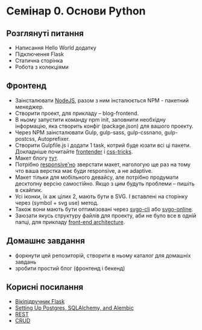 # Семінар 0. Основи Python

Розглянуті питання
----------------------------------------

* Написання Hello World додатку
* Підключення Flask
* Статична сторінка
* Робота з колекціями

Фронтенд
----------------------------------------
* Заінсталювати [NodeJS](https://nodejs.org/en/), разом з ним інсталюється NPM - пакетний менеджер.
* Створити проект, для прикладу – blog-frontend.
* В ньому запустити команду npm init, заповнити необхідну інформацію, яка створить конфіг (package.json) для вашого проекту.
* Через NPM заінсталювати Gulp, gulp-sass, gulp-cssnano, gulp-postcss, Autoprefixer.
* Створити Gulpfile.js і додати 1 task, котрий буде юзати всі ці пакети. Докладніше почитайте [frontender](http://frontender.info/no-need-to-grunt-take-a-gulp-of-fresh-air/) і [css-tricks](https://css-tricks.com/gulp-for-beginners/).
* Макет блогу [тут](https://goo.gl/2eL17C).
* Потрібно [responsive'но](https://css-tricks.com/the-difference-between-responsive-and-adaptive-design/) зверстати макет, нагологую ще раз на тому что ваша верстка має буди responsive, а не adaptive.
* Макет тільки для мобільного девайсу, але потрібно продумати десктопну версію самостійно. Якщо з цим будуть проблеми – пишіть в скайпик.
* Усі іконки, їх аж цілих 2, мають бути в SVG. І вставлені на сторінку через (symbol + svg use) метод.
* Також вони мають бути оптимізовані через [svgo-cli](https://github.com/svg/svgo) або [svgo-online](https://jakearchibald.github.io/svgomg/).
* Заюзати якусь структуру файлів для проекту, аби не було все в одній папці, для прикладу [front-end architecture](https://www.sitepoint.com/good-front-end-architecture/).

Домашнє завдання
----------------------------------------
* форкнути цей репозиторій, створити в ньому каталог для домашніх завдань
* зробити простий блог (фронтенд і бекенд)


Корисні посилання
----------------------------------------

* [Вікіпідручник Flask](https://ru.wikibooks.org/wiki/Flask)
* [Setting Up Postgres, SQLAlchemy, and Alembic](https://realpython.com/blog/python/flask-by-example-part-2-postgres-sqlalchemy-and-alembic/)
* [REST](https://habrahabr.ru/post/38730/)
* [CRUD](https://en.wikipedia.org/wiki/Create,_read,_update_and_delete/)
